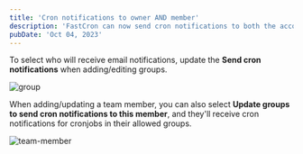 ```yaml
---
title: 'Cron notifications to owner AND member'
description: 'FastCron can now send cron notifications to both the account owner and other team members.'
pubDate: 'Oct 04, 2023'
---
```


To select who will receive email notifications, update the **Send cron notifications** when adding/editing groups.

![group](https://updote.nyc3.cdn.digitaloceanspaces.com/attachment/FastCron/group-651d67a44b4754.91544413.png)

When adding/updating a team member, you can also select **Update groups to send cron notifications to this member**, and they'll receive cron notifications for cronjobs in their allowed groups.

![team-member](https://updote.nyc3.cdn.digitaloceanspaces.com/attachment/FastCron/team-member-651d683485cae7.03016459.png)